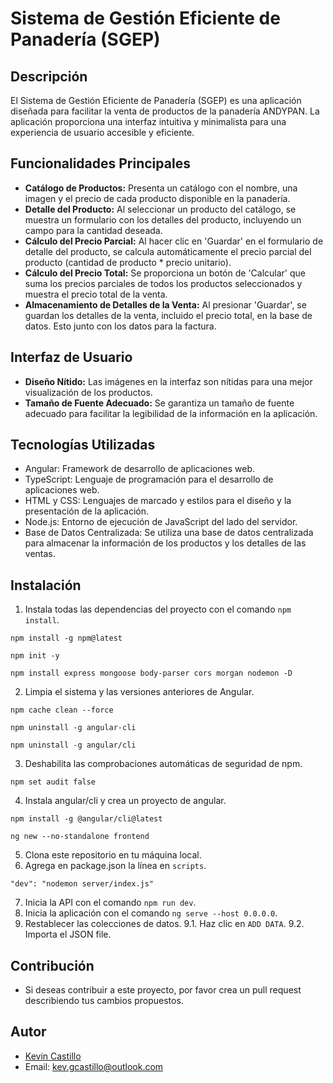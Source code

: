 # Sistema de Gestión Eficiente de Panadería (SGEP)

## Descripción
El Sistema de Gestión Eficiente de Panadería (SGEP) es una aplicación diseñada para facilitar la venta de productos de la panadería ANDYPAN. La aplicación proporciona una interfaz intuitiva y minimalista para una experiencia de usuario accesible y eficiente.

## Funcionalidades Principales
- **Catálogo de Productos:** Presenta un catálogo con el nombre, una imagen y el precio de cada producto disponible en la panadería.
- **Detalle del Producto:** Al seleccionar un producto del catálogo, se muestra un formulario con los detalles del producto, incluyendo un campo para la cantidad deseada.
- **Cálculo del Precio Parcial:** Al hacer clic en 'Guardar' en el formulario de detalle del producto, se calcula automáticamente el precio parcial del producto (cantidad de producto * precio unitario).
- **Cálculo del Precio Total:** Se proporciona un botón de 'Calcular' que suma los precios parciales de todos los productos seleccionados y muestra el precio total de la venta.
- **Almacenamiento de Detalles de la Venta:** Al presionar 'Guardar', se guardan los detalles de la venta, incluido el precio total, en la base de datos. Esto junto con los datos para la factura.

## Interfaz de Usuario
- **Diseño Nítido:** Las imágenes en la interfaz son nítidas para una mejor visualización de los productos.
- **Tamaño de Fuente Adecuado:** Se garantiza un tamaño de fuente adecuado para facilitar la legibilidad de la información en la aplicación.

## Tecnologías Utilizadas
- Angular: Framework de desarrollo de aplicaciones web.
- TypeScript: Lenguaje de programación para el desarrollo de aplicaciones web.
- HTML y CSS: Lenguajes de marcado y estilos para el diseño y la presentación de la aplicación.
- Node.js: Entorno de ejecución de JavaScript del lado del servidor.
- Base de Datos Centralizada: Se utiliza una base de datos centralizada para almacenar la información de los productos y los detalles de las ventas.

## Instalación
1. Instala todas las dependencias del proyecto con el comando `npm install`.
```
npm install -g npm@latest
```
```
npm init -y
```
```
npm install express mongoose body-parser cors morgan nodemon -D
```
2. Limpia el sistema y las versiones anteriores de Angular.
```
npm cache clean --force
```
```
npm uninstall -g angular-cli
```
```
npm uninstall -g angular/cli
```
3. Deshabilita las comprobaciones automáticas de seguridad de npm.
```
npm set audit false
```
4. Instala angular/cli y crea un proyecto de angular.
```
npm install -g @angular/cli@latest
```
```
ng new --no-standalone frontend
```
5. Clona este repositorio en tu máquina local.
6. Agrega en package.json la línea en `scripts`.
```
"dev": "nodemon server/index.js"
```
7. Inicia la API con el comando `npm run dev`.
8. Inicia la aplicación con el comando `ng serve --host 0.0.0.0`.
9. Restablecer las colecciones de datos.
9.1. Haz clic en `ADD DATA`.
9.2. Importa el JSON file.
## Contribución
- Si deseas contribuir a este proyecto, por favor crea un pull request describiendo tus cambios propuestos.

## Autor
- [Kevin Castillo](https://github.com/KevsWit)
- Email: kev.gcastillo@outlook.com

